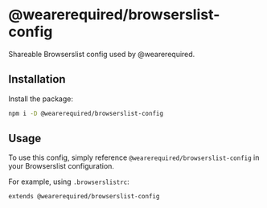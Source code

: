 # @wearerequired/browserslist-config

Shareable Browserslist config used by @wearerequired.

## Installation

Install the package:

```bash
npm i -D @wearerequired/browserslist-config
```

## Usage

To use this config, simply reference `@wearerequired/browserslist-config` in your Browserslist configuration.

For example, using `.browserslistrc`:

```
extends @wearerequired/browserslist-config
```
